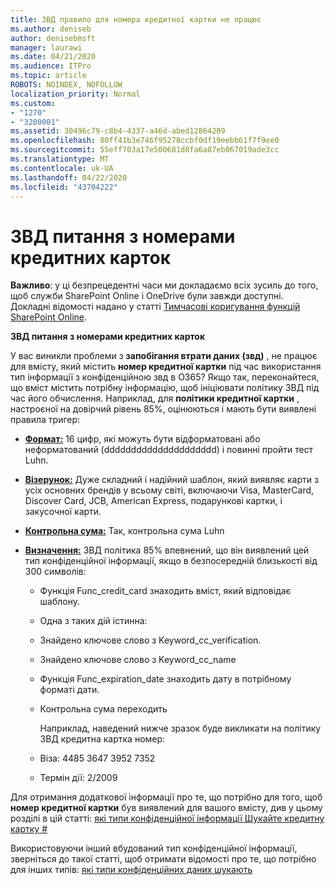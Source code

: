 ```yaml
---
title: ЗВД правило для номера кредитної картки не працює
ms.author: deniseb
author: denisebmsft
manager: laurawi
ms.date: 04/21/2020
ms.audience: ITPro
ms.topic: article
ROBOTS: NOINDEX, NOFOLLOW
localization_priority: Normal
ms.custom:
- "1270"
- "3200001"
ms.assetid: 30496c79-c8b4-4337-a46d-abed12864209
ms.openlocfilehash: 80ff41b3e746f95278ccbf0df19eebb61f7f9ee0
ms.sourcegitcommit: 55eff703a17e500681d8fa6a87eb067019ade3cc
ms.translationtype: MT
ms.contentlocale: uk-UA
ms.lasthandoff: 04/22/2020
ms.locfileid: "43704222"
---
```

# <a name="dlp-issues-with-credit-card-numbers"></a>ЗВД питання з номерами кредитних карток

**Важливо**: у ці безпрецедентні часи ми докладаємо всіх зусиль до того, щоб служби SharePoint Online і OneDrive були завжди доступні. Докладні відомості надано у статті [Тимчасові коригування функцій SharePoint Online](https://aka.ms/ODSPAdjustments).

**ЗВД питання з номерами кредитних карток**

У вас виникли проблеми з **запобігання втрати даних (звд)** , не працює для вмісту, який містить **номер кредитної картки** під час використання тип інформації з конфіденційною звд в O365? Якщо так, переконайтеся, що вміст містить потрібну інформацію, щоб ініціювати політику ЗВД під час його обчислення. Наприклад, для **політики кредитної картки** , настроєної на довірчий рівень 85%, оцінюються і мають бути виявлені правила тригер:
  
- **[Формат:](https://docs.microsoft.com/office365/securitycompliance/what-the-sensitive-information-types-look-for#format-19)** 16 цифр, які можуть бути відформатовані або неформатований (ddddddddddddddddddddd) і повинні пройти тест Luhn.

- **[Візерунок:](https://docs.microsoft.com/office365/securitycompliance/what-the-sensitive-information-types-look-for#pattern-19)** Дуже складний і надійний шаблон, який виявляє карти з усіх основних брендів у всьому світі, включаючи Visa, MasterCard, Discover Card, JCB, American Express, подарункові картки, і закусочної карти.

- **[Контрольна сума:](https://docs.microsoft.com/office365/securitycompliance/what-the-sensitive-information-types-look-for#checksum-19)** Так, контрольна сума Luhn

- **[Визначення:](https://docs.microsoft.com/office365/securitycompliance/what-the-sensitive-information-types-look-for#definition-19)** ЗВД політика 85% впевнений, що він виявлений цей тип конфіденційної інформації, якщо в безпосередній близькості від 300 символів:

  - Функція Func_credit_card знаходить вміст, який відповідає шаблону.

  - Одна з таких дій істинна:

  - Знайдено ключове слово з Keyword_cc_verification.

  - Знайдено ключове слово з Keyword_cc_name

  - Функція Func_expiration_date знаходить дату в потрібному форматі дати.

  - Контрольна сума переходить

    Наприклад, наведений нижче зразок буде викликати на політику ЗВД кредитна картка номер:

  - Віза: 4485 3647 3952 7352
  
  - Термін дії: 2/2009

Для отримання додаткової інформації про те, що потрібно для того, щоб **номер кредитної картки** був виявлений для вашого вмісту, див у цьому розділі в цій статті: [які типи конфіденційної інформації Шукайте кредитну картку #](https://docs.microsoft.com/office365/securitycompliance/what-the-sensitive-information-types-look-for#credit-card-number)
  
Використовуючи інший вбудований тип конфіденційної інформації, зверніться до такої статті, щоб отримати відомості про те, що потрібно для інших типів: [які типи конфіденційних даних шукають](https://docs.microsoft.com/office365/securitycompliance/what-the-sensitive-information-types-look-for)
  